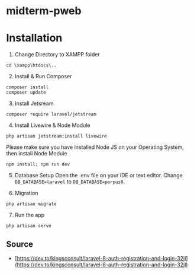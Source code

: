 # midterm-pweb

# Installation

1. Change Directory to XAMPP folder
```
cd \xampp\htdocs\..
```

2. Install & Run Composer
```
composer install
composer update
```

3. Install Jetsream
```
composer require laravel/jetstream
```

4. Install Livewire & Node Module
```
php artisan jetstream:install livewire
```
Please make sure you have installed Node JS on your Operating System, then install Node Module
```
npm install; npm run dev
```

5. Database Setup
Open the .env file on your IDE or text editor. Change `DB_DATABASE=laravel` to `DB_DATABASE=perpus0`.

6. Migration
```
php artisan migrate
```

7. Run the app
```
php artisan serve
```

## Source
* [https://dev.to/kingsconsult/laravel-8-auth-registration-and-login-32jl](https://dev.to/kingsconsult/laravel-8-auth-registration-and-login-32jl)


